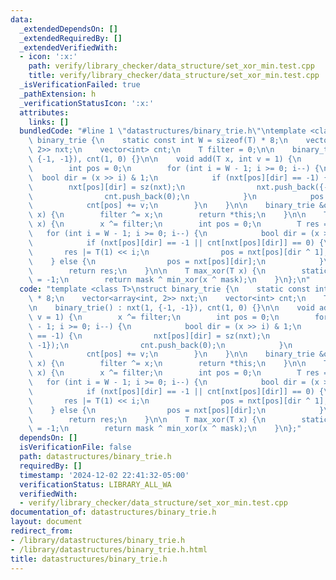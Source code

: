 ```yaml
---
data:
  _extendedDependsOn: []
  _extendedRequiredBy: []
  _extendedVerifiedWith:
  - icon: ':x:'
    path: verify/library_checker/data_structure/set_xor_min.test.cpp
    title: verify/library_checker/data_structure/set_xor_min.test.cpp
  _isVerificationFailed: true
  _pathExtension: h
  _verificationStatusIcon: ':x:'
  attributes:
    links: []
  bundledCode: "#line 1 \"datastructures/binary_trie.h\"\ntemplate <class T>\nstruct\
    \ binary_trie {\n    static const int W = sizeof(T) * 8;\n    vector<array<int,\
    \ 2>> nxt;\n    vector<int> cnt;\n    T filter = 0;\n\n    binary_trie() : nxt(1,\
    \ {-1, -1}), cnt(1, 0) {}\n\n    void add(T x, int v = 1) {\n        x ^= filter;\n\
    \        int pos = 0;\n        for (int i = W - 1; i >= 0; i--) {\n          \
    \  bool dir = (x >> i) & 1;\n            if (nxt[pos][dir] == -1) {\n        \
    \        nxt[pos][dir] = sz(nxt);\n                nxt.push_back({-1, -1});\n\
    \                cnt.push_back(0);\n            }\n            pos = nxt[pos][dir];\n\
    \            cnt[pos] += v;\n        }\n    }\n\n    binary_trie &operator^=(T\
    \ x) {\n        filter ^= x;\n        return *this;\n    }\n\n    T min_xor(T\
    \ x) {\n        x ^= filter;\n        int pos = 0;\n        T res = 0;\n     \
    \   for (int i = W - 1; i >= 0; i--) {\n            bool dir = (x >> i) & 1;\n\
    \            if (nxt[pos][dir] == -1 || cnt[nxt[pos][dir]] == 0) {\n         \
    \       res |= T(1) << i;\n                pos = nxt[pos][dir ^ 1];\n        \
    \    } else {\n                pos = nxt[pos][dir];\n            }\n        }\n\
    \        return res;\n    }\n\n    T max_xor(T x) {\n        static const T mask\
    \ = -1;\n        return mask ^ min_xor(x ^ mask);\n    }\n};\n"
  code: "template <class T>\nstruct binary_trie {\n    static const int W = sizeof(T)\
    \ * 8;\n    vector<array<int, 2>> nxt;\n    vector<int> cnt;\n    T filter = 0;\n\
    \n    binary_trie() : nxt(1, {-1, -1}), cnt(1, 0) {}\n\n    void add(T x, int\
    \ v = 1) {\n        x ^= filter;\n        int pos = 0;\n        for (int i = W\
    \ - 1; i >= 0; i--) {\n            bool dir = (x >> i) & 1;\n            if (nxt[pos][dir]\
    \ == -1) {\n                nxt[pos][dir] = sz(nxt);\n                nxt.push_back({-1,\
    \ -1});\n                cnt.push_back(0);\n            }\n            pos = nxt[pos][dir];\n\
    \            cnt[pos] += v;\n        }\n    }\n\n    binary_trie &operator^=(T\
    \ x) {\n        filter ^= x;\n        return *this;\n    }\n\n    T min_xor(T\
    \ x) {\n        x ^= filter;\n        int pos = 0;\n        T res = 0;\n     \
    \   for (int i = W - 1; i >= 0; i--) {\n            bool dir = (x >> i) & 1;\n\
    \            if (nxt[pos][dir] == -1 || cnt[nxt[pos][dir]] == 0) {\n         \
    \       res |= T(1) << i;\n                pos = nxt[pos][dir ^ 1];\n        \
    \    } else {\n                pos = nxt[pos][dir];\n            }\n        }\n\
    \        return res;\n    }\n\n    T max_xor(T x) {\n        static const T mask\
    \ = -1;\n        return mask ^ min_xor(x ^ mask);\n    }\n};"
  dependsOn: []
  isVerificationFile: false
  path: datastructures/binary_trie.h
  requiredBy: []
  timestamp: '2024-12-02 22:41:32-05:00'
  verificationStatus: LIBRARY_ALL_WA
  verifiedWith:
  - verify/library_checker/data_structure/set_xor_min.test.cpp
documentation_of: datastructures/binary_trie.h
layout: document
redirect_from:
- /library/datastructures/binary_trie.h
- /library/datastructures/binary_trie.h.html
title: datastructures/binary_trie.h
---
```

